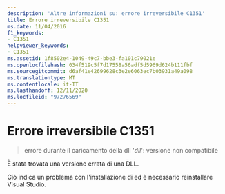 ```yaml
---
description: 'Altre informazioni su: errore irreversibile C1351'
title: Errore irreversibile C1351
ms.date: 11/04/2016
f1_keywords:
- C1351
helpviewer_keywords:
- C1351
ms.assetid: 1f8502e4-1049-49c7-bbe3-fa101c79021e
ms.openlocfilehash: 034f519c5f7d17558a56adf5d5969d624b111fbf
ms.sourcegitcommit: d6af41e42699628c3e2e6063ec7b03931a49a098
ms.translationtype: MT
ms.contentlocale: it-IT
ms.lasthandoff: 12/11/2020
ms.locfileid: "97276569"
---
```

# <a name="fatal-error-c1351"></a>Errore irreversibile C1351

> errore durante il caricamento della dll '*dll*': versione non compatibile

È stata trovata una versione errata di una DLL.

Ciò indica un problema con l'installazione di ed è necessario reinstallare Visual Studio.
